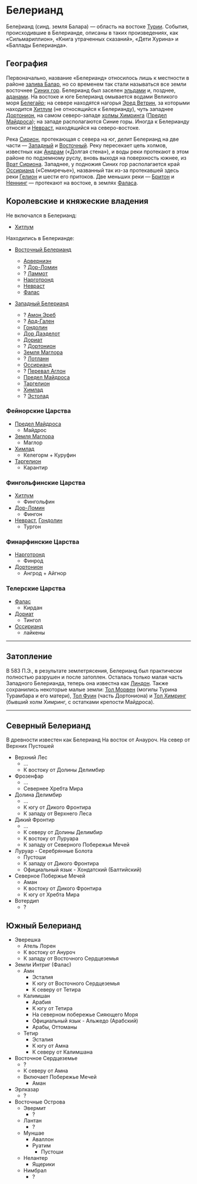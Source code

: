 # Белерианд

Беле́рианд (синд. земля Балара) — область на востоке [Турии](../index.md).
События, происходившие в Белерианде, описаны в таких произведениях, как
«Сильмариллион», «Книга утраченных сказаний», «Дети Хурина» и «Баллады
Белерианда».

## География

Первоначально, название «Белерианд» относилось лишь к местности в районе
[залива Балар](Залив%20Балар.md), но со временем так стали называться все земли
восточнее [Синих гор](Эред%20Луин.md). Белерианд был заселен
[эльдами](Народы/эльды.md) и, позднее, [аданами](Народы/аданы.md). На востоке и
юге Белерианд омывается водами Великого моря [Белегайр](Белегайр.md); на севере
находятся нагорья [Эред Ветрин](Эред%20Ветрин.md), за которыми находится
[Хитлум](Хитлум.md) (не относящийся к Белерианду), чуть западнее
[Дортонион](Дортонион.md), на самом северо-западе [холмы Химринга](Химринг.md)
([Предел Майдроса](Предел%20Майдроса.md)); на западе располагаются Синие горы.
Иногда к Белерианду относят и [Невраст](Невраст.md), находящийся на
северо-востоке.

Река [Сирион](Реки/Сирион.md), протекающая с севера на юг, делит Белерианд на две
части — [Западный](Западный%20Белерианд.md) и
[Восточный](Восточный%20Белерианд.md). Реку пересекает цепь холмов, известных
как [Андрам](Андрам.md) («Долгая стена»), и воды реки протекают в этом районе
по подземному руслу, вновь выходя на поверхность южнее, из
[Врат Сириона](Врата%20Сириона.md). Западнее, у подножия Синих гор
располагается край [Оссирианд](Оссирианд.md) («Семиречье»), названный так из-за
протекавшей здесь реки [Гелион](Гелион.md) и шести его притоков. Две меньших
реки — [Бритон](Бритон.md) и [Неннинг](Неннинг.md) — протекают на востоке, в
землях [Фаласа](Фалас.md).

## Королевские и княжеские владения

Не включался в Белерианд:

*   [Хитлум](Хитлум.md)

Находились в Белерианде:

*   [Восточный Белерианд](Восточный%20Белерианд.md)
    *   [Арверниэн](Арверниэн.md)
    *   ?   [Дор-Ломин](Дор-Ломин.md)
    *   ?   [Ламмот](Ламмот.md) 
    *   [Нарготронд](Нарготронд.md)
    *   [Невраст](Невраст.md)
    *   [Фалас](Фалас.md)

*   [Западный Белерианд](Западный%20Белерианд.md)
    *   ?   [Амон Эреб](Амон%20Эреб.md) 
    *   ?   [Ард-Гален](Ард-Гален.md) 
    *   [Гондолин](Гондолин.md)
    *   [Дор Даэделот](Дор%20Даэделот.md)
    *   [Дориат](Дориат.md)
    *   ?   [Дортонион](Дортонион.md) 
    *   [Земля Маглора](Земля%20Маглора.md) 
    *   ?   [Лотланн](Лотланн.md) 
    *   [Оссирианд](Оссирианд.md) 
    *   ?   [Перевал Аглон](Перевал%20Аглон.md) 
    *   [Предел Майдроса](Предел%20Майдроса.md)
    *   [Таргелион](Таргелион.md) 
    *   [Химлад](Химлад.md) 
    *   ?   [Эстолад](Эстолад.md) 

### Фейнорские Царства

*   [Предел Майдроса](Предел%20Майдроса.md)
    *   Майдрос
*   [Земля Маглора](Земля%20Маглора.md)
    *   Маглор
*   [Химлад](Химлад.md)
    *   Келегорм + Куруфин
*   [Таргелион](Таргелион.md)
    *   Карантир

### Фингольфинские Царства

*   [Хитлум](Хитлум.md)
    *   Фингольфин
*   [Дор-Ломин](Дор-Ломин.md)
    *   Фингон
*   [Невраст](Невраст.md), [Гондолин](Гондолин.md)
    *   Тургон

### Финарфинские Царства

*   [Нарготронд](Нарготронд.md)
    *   Финрод
*   [Дортонион](Дортонион.md)
    *   Ангрод + Айгнор

### Телерские Царства

*   [Фалас](Фалас.md)
    *   Кирдан
*   [Дориат](Дориат.md)
    *   Тингол
*   [Оссирианд](Оссирианд.md)
    *   лайкены 

----

## Затопление

В 583 П.Э., в результате землетрясения, Белерианд был практически полностью
разрушен и после затоплен. Осталась только малая часть Западного Белерианда,
теперь она известна как [Линдон](). Также сохранились некоторые малые земли:
[Тол Морвен]() (могилы Турина Турамбара и его матери), [Тол Фуин]() (часть
Дортониона) и [Тол Химринг]() (бывший холм Химринг, с остатками крепости
Майдроса).


----


## Северный Белерианд

В древности известен как Белерианд
На восток от Анауроч.
На север от Верхних Пустошей

*   Верхний Лес
    *   ...
    *   К востоку от Долины Делимбир
*   Фрозенфар
    *   ...
    *   Севернее Хребта Мира
*   Долина Делимбир
    *   ...
    *   К югу от Дикого Фронтира
    *   К западу от Верхнего Леса
*   Дикий Фронтир
    *   ...
    *   К северу от Долины Делимбир
    *   К востоку от Луруара
    *   К западу от Северного Побережья Мечей
*   Луруар - Серебрянные Болота
    *   Пустоши
    *   К западу от Дикого Фронтира
    *   Официальный язык - Хондатский (Балтийский)
*   Северное Побержье Мечей
    *   Аман
    *   К востоку от Дикого Фронтира
    *   К югу от Хребта Мира
*   Вотердип
    *   ?

## Южный Белерианд

*   Эверешка
    *   Атель Лорен
    *   К востоку от Ануроч
    *   К западу от Восточного Сердцеземья
*   Земли Интриг (Фалас)
    *   Амн
        *   Эсталия
        *   К югу от Восточного Сердцеземья
        *   К северу от Тетира
    *   Калимшан
        *   Арабия
        *   К югу от Тетира
        *   На северном побережье Сияющего Моря
        *   Официальный язык - Альжедо (Арабский)
        *   Арабы, Оттоманы
    *   Тетир
        *   Эсталия
        *   К югу от Амна
        *   К северу от Калимшана
*   Восточное Сердцеземье
    *   ?
    *   К северу от Амна
    *   Включает Побережье Мечей
        *   Аман
*   Эрлказар
    *   ?
*   Восточные Острова
    *   Эвермит
        *   ?
    *   Лантан
        *   ?
    *   Муншае
        *   Аваллон
        *   Руатим
            *   Пустоши
    *   Нелантер
        *   Ящерики
    *   Нимбрал
        *   ?

